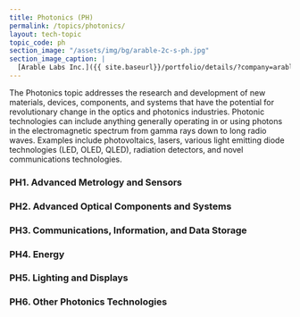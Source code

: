 ```yaml
---
title: Photonics (PH)
permalink: /topics/photonics/
layout: tech-topic
topic_code: ph
section_image: "/assets/img/bg/arable-2c-s-ph.jpg"
section_image_caption: |
  [Arable Labs Inc.]({{ site.baseurl}}/portfolio/details/?company=arable-labs-inc#arable-labs-inc)’s advanced microclimate and crop growth monitoring device, the Mark.
---
```


The Photonics topic addresses the research and development of new materials, devices, components, and systems that have the potential for revolutionary change in the optics and photonics industries. Photonic technologies can include anything generally operating in or using photons in the electromagnetic spectrum from gamma rays down to long radio waves. Examples include photovoltaics, lasers, various light emitting diode technologies (LED, OLED, QLED), radiation detectors, and novel communications technologies.

### PH1. Advanced Metrology and Sensors 

### PH2. Advanced Optical Components and Systems 

### PH3. Communications, Information, and Data Storage 

### PH4. Energy 

### PH5. Lighting and Displays 

### PH6. Other Photonics Technologies

